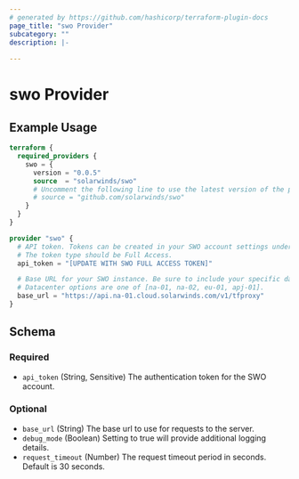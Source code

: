 ```yaml
---
# generated by https://github.com/hashicorp/terraform-plugin-docs
page_title: "swo Provider"
subcategory: ""
description: |-
  
---
```


# swo Provider



## Example Usage

```terraform
terraform {
  required_providers {
    swo = {
      version = "0.0.5"
      source  = "solarwinds/swo"
      # Uncomment the following line to use the latest version of the provider from GitHub.
      # source = "github.com/solarwinds/swo"
    }
  }
}

provider "swo" {
  # API token. Tokens can be created in your SWO account settings under API tokens.
  # The token type should be Full Access.
  api_token = "[UPDATE WITH SWO FULL ACCESS TOKEN]"

  # Base URL for your SWO instance. Be sure to include your specific datacenter.
  # Datacenter options are one of [na-01, na-02, eu-01, apj-01].
  base_url = "https://api.na-01.cloud.solarwinds.com/v1/tfproxy"
}
```

<!-- schema generated by tfplugindocs -->
## Schema

### Required

- `api_token` (String, Sensitive) The authentication token for the SWO account.

### Optional

- `base_url` (String) The base url to use for requests to the server.
- `debug_mode` (Boolean) Setting to true will provide additional logging details.
- `request_timeout` (Number) The request timeout period in seconds. Default is 30 seconds.
